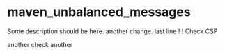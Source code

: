 # maven_unbalanced_messages

Some description should be here.
another change.
last line
!
!
Check CSP

another check
another
